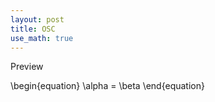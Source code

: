 ```yaml
---
layout: post
title: OSC
use_math: true
---
```


Preview

\begin{equation}
  \alpha = \beta
\end{equation}
